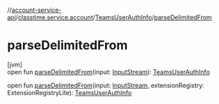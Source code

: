 //[account-service-api](../../../index.md)/[classtime.service.account](../index.md)/[TeamsUserAuthInfo](index.md)/[parseDelimitedFrom](parse-delimited-from.md)

# parseDelimitedFrom

[jvm]\
open fun [parseDelimitedFrom](parse-delimited-from.md)(input: [InputStream](https://docs.oracle.com/javase/8/docs/api/java/io/InputStream.html)): [TeamsUserAuthInfo](index.md)

open fun [parseDelimitedFrom](parse-delimited-from.md)(input: [InputStream](https://docs.oracle.com/javase/8/docs/api/java/io/InputStream.html), extensionRegistry: ExtensionRegistryLite): [TeamsUserAuthInfo](index.md)
